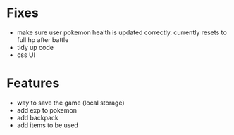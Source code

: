 

# Fixes
- make sure user pokemon health is updated correctly. currently resets to full hp after battle
- tidy up code
- css UI


# Features
- way to save the game (local storage)
- add exp to pokemon
- add backpack
- add items to be used